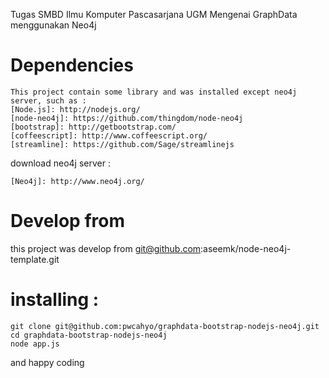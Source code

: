 Tugas SMBD Ilmu Komputer Pascasarjana UGM Mengenai GraphData menggunakan Neo4j

# Dependencies
```
This project contain some library and was installed except neo4j server, such as :
[Node.js]: http://nodejs.org/
[node-neo4j]: https://github.com/thingdom/node-neo4j
[bootstrap]: http://getbootstrap.com/
[coffeescript]: http://www.coffeescript.org/
[streamline]: https://github.com/Sage/streamlinejs
```

download neo4j server :
```
[Neo4j]: http://www.neo4j.org/
```

# Develop from
this project was develop from git@github.com:aseemk/node-neo4j-template.git

# installing :
```
git clone git@github.com:pwcahyo/graphdata-bootstrap-nodejs-neo4j.git
cd graphdata-bootstrap-nodejs-neo4j
node app.js
```

and happy coding
